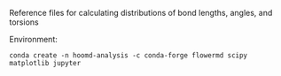 Reference files for calculating distributions of bond lengths, angles, and torsions

Environment:

	conda create -n hoomd-analysis -c conda-forge flowermd scipy matplotlib jupyter
